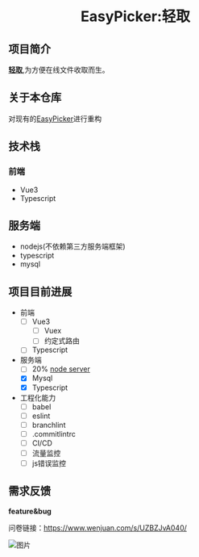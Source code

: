# <h1 align="center">EasyPicker:轻取</h1>

## 项目简介
**[轻取](https://ep.sugarat.top)**,为方便在线文件收取而生。

## 关于本仓库
对现有的[EasyPicker](https://github.com/ATQQ/EasyPicker-webpack)进行重构

## 技术栈
### 前端
* Vue3
* Typescript

## 服务端
* nodejs(不依赖第三方服务端框架)
* typescript
* mysql

## 项目目前进展

* 前端
  * [ ] Vue3
    * [ ] Vuex
    * [ ] 约定式路由
  * [ ] Typescript
* 服务端
  * [ ] 20% [node server](https://github.com/ATQQ/easypicker-server)
  * [x] Mysql
  * [x] Typescript
* 工程化能力
  * [ ] babel
  * [ ] eslint
  * [ ] branchlint
  * [ ] .commitlintrc
  * [ ] CI/CD
  * [ ] 流量监控
  * [ ] js错误监控

## 需求反馈
**feature&bug**

问卷链接：https://www.wenjuan.com/s/UZBZJvA040/

![图片](http://img.cdn.sugarat.top/mdImg/MTU5Njg5NTE3MTk1Nw==596895171957)